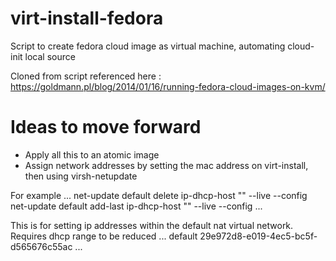 # virt-install-fedora
Script to create fedora cloud image as virtual machine, automating cloud-init local source

Cloned from script referenced here : https://goldmann.pl/blog/2014/01/16/running-fedora-cloud-images-on-kvm/

# Ideas to move forward

* Apply all this to an atomic image
* Assign network addresses by setting the mac address on virt-install, then using virsh-netupdate

For example
...
net-update default delete ip-dhcp-host "<host mac='52:54:00:e3:da:6a' />" --live --config
net-update default add-last ip-dhcp-host "<host mac='52:54:00:e3:da:6a' name='kube-node-02' ip='192.168.124.13'/>" --live --config
...

This is for setting ip addresses within the default nat virtual network.
Requires dhcp range to be reduced
...
<network>
  <name>default</name>
  <uuid>29e972d8-e019-4ec5-bc5f-d565676c55ac</uuid>
  <forward mode='nat'>
    <nat>
      <port start='1024' end='65535'/>
    </nat>
  </forward>
  <bridge name='virbr0' stp='on' delay='0'/>
  <mac address='52:54:00:0f:97:8e'/>
  <ip address='192.168.124.1' netmask='255.255.255.0'>
    <dhcp>
      <range start='192.168.124.100' end='192.168.124.254'/>
      <host mac='52:54:00:c1:b6:45' name='kube-master' ip='192.168.124.11'/>
      <host mac='52:54:00:66:80:7e' name='kube-node-01' ip='192.168.124.12'/>
      <host mac='52:54:00:e3:da:6a' name='kube-node-02' ip='192.168.124.13'/>
    </dhcp>
  </ip>
</network>
...
